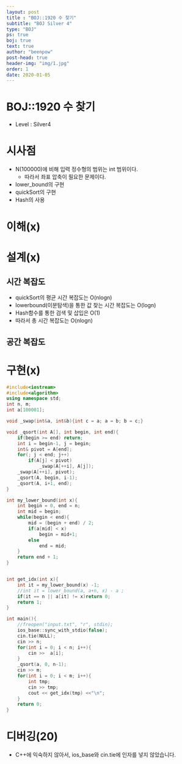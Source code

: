 ```yaml
---
layout: post
title : "BOJ::1920 수 찾기"
subtitle: "BOJ Silver 4"
type: "BOJ"
ps: true
boj: true
text: true
author: "beenpow"
post-head: true
header-img: "img/1.jpg"
order: 1
date: 2020-01-05
---
```


# BOJ::1920 수 찾기
[BOJ]:<https://www.acmicpc.net/problem/1920>
- Level : Silver4

# 시사점

- N(100000)에 비해 입력 정수형의 범위는 int 범위이다.
  - 따라서 좌표 압축이 필요한 문제이다.
- lower_bound의 구현
- quickSort의 구현
- Hash의 사용

# 이해(x)

# 설계(x)

## 시간 복잡도

- quickSort의 평균 시간 복잡도는 O(nlogn)
- lowerbound(이분탐색)을 통한 값 찾는 시간 복잡도는 O(logn)
- Hash함수를 통한 검색 및 삽입은 O(1)
- 따라서 총 시간 복잡도는 O(nlogn)

## 공간 복잡도

# 구현(x)

```cpp
#include<iostream>
#include<algorithm>
using namespace std;
int n, m;
int a[100001];

void _swap(int&a, int&b){int c = a; a = b; b = c;}

void _qsort(int A[], int begin, int end){
    if(begin >= end) return;
    int i = begin-1, j = begin;
    int& pivot = A[end];
    for(; j < end; j++)
        if(A[j] < pivot)
            _swap(A[++i], A[j]);
    _swap(A[++i], pivot);
    _qsort(A, begin, i-1);
    _qsort(A, i+1, end);
}

int my_lower_bound(int x){
    int begin = 0, end = n;
    int mid = begin;
    while(begin < end){
        mid = (begin + end) / 2;
        if(a[mid] < x)
            begin = mid+1;
        else
            end = mid;
    }
    return end + 1;
}


int get_idx(int x){
    int it = my_lower_bound(x) -1;
    //int it = lower_bound(a, a+n, x) - a ;
    if(it == n || a[it] != x)return 0;
    return 1;
}

int main(){
    //freopen("input.txt", "r", stdin);
    ios_base::sync_with_stdio(false);
    cin.tie(NULL);
    cin >> n;
    for(int i = 0; i < n; i++){
        cin >>  a[i];
    }
    _qsort(a, 0, n-1);
    cin >> m;
    for(int i = 0; i < m; i++){
        int tmp;
        cin >> tmp;
        cout << get_idx(tmp) <<"\n";
    }
    return 0;
}

```

# 디버깅(20)

- C++에 익숙하지 않아서, ios_base와 cin.tie에 인자를 넣지 않았습니다.
